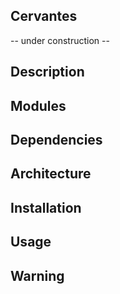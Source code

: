 ## Cervantes

 -- under construction --

## Description

## Modules

## Dependencies

## Architecture

## Installation

## Usage

## Warning
